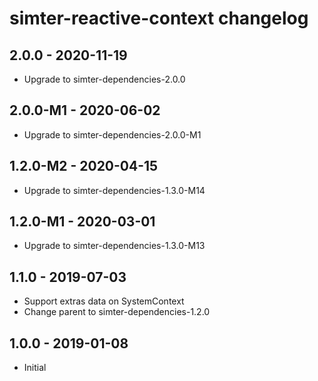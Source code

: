 # simter-reactive-context changelog

## 2.0.0 - 2020-11-19

- Upgrade to simter-dependencies-2.0.0

## 2.0.0-M1 - 2020-06-02

- Upgrade to simter-dependencies-2.0.0-M1

## 1.2.0-M2 - 2020-04-15

- Upgrade to simter-dependencies-1.3.0-M14

## 1.2.0-M1 - 2020-03-01

- Upgrade to simter-dependencies-1.3.0-M13

## 1.1.0 - 2019-07-03

- Support extras data on SystemContext
- Change parent to simter-dependencies-1.2.0

## 1.0.0 - 2019-01-08

- Initial